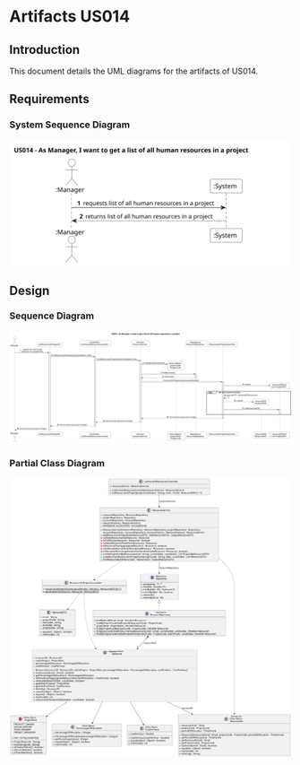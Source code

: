 # Artifacts US014

## Introduction
This document details the UML diagrams for the artifacts of US014.

## Requirements
### System Sequence Diagram
![System Sequence Diagram](system_sequence_diagram/us014-ssd.svg)

## Design
### Sequence Diagram
![Sequence Diagram](sequence_diagram/us014-sd-ddd.svg)

### Partial Class Diagram
![Class Diagram](class_diagram/us014_cd_ddd.svg)
